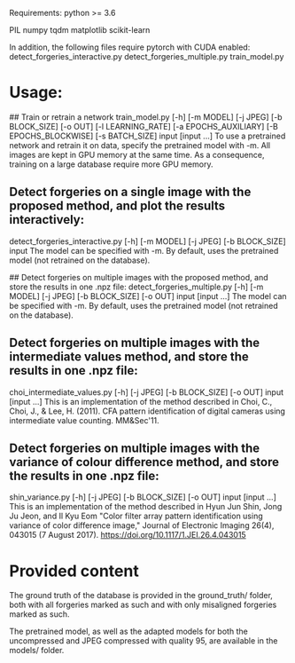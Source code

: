 Requirements:
python >= 3.6

PIL
numpy
tqdm
matplotlib
scikit-learn

In addition, the following files require pytorch with CUDA enabled:
detect_forgeries_interactive.py
detect_forgeries_multiple.py
train_model.py


# Usage:
## Train or retrain a network
train_model.py [-h] [-m MODEL] [-j JPEG] [-b BLOCK_SIZE] [-o OUT]
                      [-l LEARNING_RATE] [-a EPOCHS_AUXILIARY]
                      [-B EPOCHS_BLOCKWISE] [-s BATCH_SIZE]
                      input [input ...]
To use a pretrained network and retrain it on data, specify the pretrained model with -m.
All images are kept in GPU memory at the same time. As a consequence, training on a large database require more GPU memory.

## Detect forgeries on a single image with the proposed method, and plot the results interactively:
detect_forgeries_interactive.py [-h] [-m MODEL] [-j JPEG]
                                       [-b BLOCK_SIZE]
                                       input
The model can be specified with -m. By default, uses the pretrained model (not retrained on the database).

## Detect forgeries on multiple images with the proposed method, and store the results in one .npz file:
detect_forgeries_multiple.py [-h] [-m MODEL] [-j JPEG] [-b BLOCK_SIZE]
                                    [-o OUT]
                                    input [input ...]
The model can be specified with -m. By default, uses the pretrained model (not retrained on the database).

## Detect forgeries on multiple images with the intermediate values method, and store the results in one .npz file:
choi_intermediate_values.py [-h] [-j JPEG] [-b BLOCK_SIZE] [-o OUT]
                                   input [input ...]
This is an implementation of the method described in
Choi, C., Choi, J., & Lee, H. (2011). CFA pattern identification of digital cameras using intermediate value counting. MM&Sec'11.

## Detect forgeries on multiple images with the variance of colour difference method, and store the results in one .npz file:
shin_variance.py [-h] [-j JPEG] [-b BLOCK_SIZE] [-o OUT]
                        input [input ...]
This is an implementation of the method described in
Hyun Jun Shin, Jong Ju Jeon, and Il Kyu Eom "Color filter array pattern identification using variance of color difference image," Journal of Electronic Imaging 26(4), 043015 (7 August 2017). https://doi.org/10.1117/1.JEI.26.4.043015


# Provided content
The ground truth of the database is provided in the ground_truth/ folder, both with all forgeries marked as such and with only misaligned forgeries marked as such.

The pretrained model, as well as the adapted models for both the uncompressed and JPEG compressed with quality 95, are available in the models/ folder.
